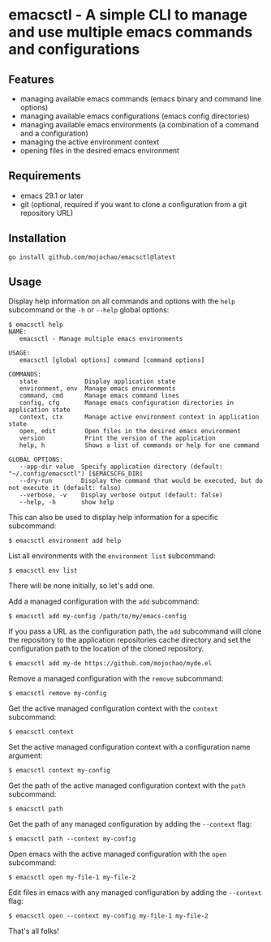 # emacsctl - A simple CLI to manage and use multiple emacs commands and configurations

## Features

- managing available emacs commands (emacs binary and command line options)
- managing available emacs configurations (emacs config directories)
- managing available emacs environments (a combination of a command and a configuration)
- managing the active environment context
- opening files in the desired emacs environment

## Requirements

- emacs 29.1 or later
- git (optional, required if you want to clone a configuration from a git repository URL)

## Installation

```text
go install github.com/mojochao/emacsctl@latest
```

## Usage

Display help information on all commands and options with the `help` subcommand
or the `-h` or `--help` global options:

```text
$ emacsctl help
NAME:
   emacsctl - Manage multiple emacs environments

USAGE:
   emacsctl [global options] command [command options] 

COMMANDS:
   state             Display application state
   environment, env  Manage emacs environments
   command, cmd      Manage emacs command lines
   config, cfg       Manage emacs configuration directories in application state
   context, ctx      Manage active environment context in application state
   open, edit        Open files in the desired emacs environment
   version           Print the version of the application
   help, h           Shows a list of commands or help for one command

GLOBAL OPTIONS:
   --app-dir value  Specify application directory (default: "~/.config/emacsctl") [$EMACSCFG_DIR]
   --dry-run        Display the command that would be executed, but do not execute it (default: false)
   --verbose, -v    Display verbose output (default: false)
   --help, -h       show help
```

This can also be used to display help information for a specific subcommand:

```text
$ emacsctl environment add help
```

List all environments with the `environment list` subcommand:

```text
$ emacsctl env list
```

There will be none initially, so let's add one.

Add a managed configuration with the `add` subcommand:

```text
$ emacsctl add my-config /path/to/my/emacs-config
```

If you pass a URL as the configuration path, the `add` subcommand will clone
the repository to the application repositories cache directory and set the
configuration path to the location of the cloned repository.

```text
$ emacsctl add my-de https://github.com/mojochao/myde.el
```

Remove a managed configuration with the `remove` subcommand:

```text
$ emacsctl remove my-config
```

Get the active managed configuration context with the `context` subcommand:

```text
$ emacsctl context
```

Set the active managed configuration context with a configuration name argument:

```text
$ emacsctl context my-config
```

Get the path of the active managed configuration context with the `path` subcommand:

```text
$ emacsctl path
```

Get the path of any managed configuration by adding the `--context` flag:

```text
$ emacsctl path --context my-config
```

Open emacs with the active managed configuration with the `open` subcommand:

```text
$ emacsctl open my-file-1 my-file-2
```

Edit files in emacs with any managed configuration by adding the `--context` flag:

```text
$ emacsctl open --context my-config my-file-1 my-file-2
```

That's all folks!
